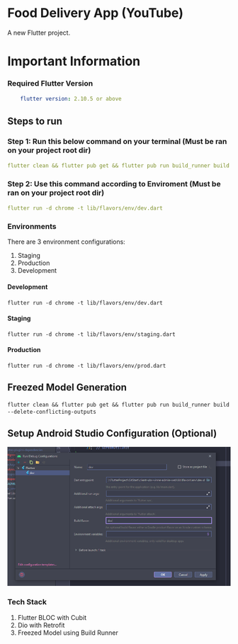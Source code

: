 # Food Delivery App (YouTube)

A new Flutter project.

# Important Information
### Required Flutter Version
```yaml
    flutter version: 2.10.5 or above
```
## Steps to run
### Step 1: Run this below command on your terminal (Must be ran on your project root dir)
```yaml
flutter clean && flutter pub get && flutter pub run build_runner build --delete-conflicting-outputs
```
### Step 2: Use this command according to Enviroment (Must be ran on your project root dir)
```yaml
flutter run -d chrome -t lib/flavors/env/dev.dart
```
### Environments

There are 3 environment configurations:

1. Staging
2. Production
3. Development

#### Development

```
flutter run -d chrome -t lib/flavors/env/dev.dart
```

#### Staging

```
flutter run -d chrome -t lib/flavors/env/staging.dart
```

#### Production

```
flutter run -d chrome -t lib/flavors/env/prod.dart
```

## Freezed Model Generation

```
flutter clean && flutter pub get && flutter pub run build_runner build --delete-conflicting-outputs
```

## Setup Android Studio Configuration (Optional)

![img.png](template/config_env.png)

### Tech Stack
1. Flutter BLOC with Cubit
2. Dio with Retrofit
3. Freezed Model using Build Runner



